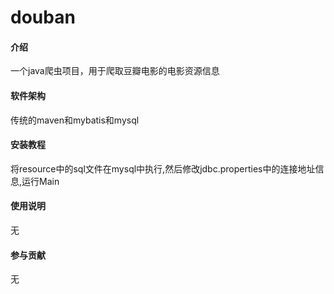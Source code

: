 # douban

#### 介绍
一个java爬虫项目，用于爬取豆瓣电影的电影资源信息

#### 软件架构
传统的maven和mybatis和mysql

#### 安装教程
将resource中的sql文件在mysql中执行,然后修改jdbc.properties中的连接地址信息,运行Main

#### 使用说明
无

#### 参与贡献

无


